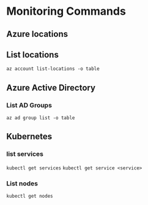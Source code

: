 # Monitoring Commands

## Azure locations
## List locations
`az account list-locations -o table`

## Azure Active Directory
### List AD Groups 
`az ad group list -o table`

## Kubernetes
### list services
`kubectl get services`
`kubectl get service <service>`

### List nodes
`kubectl get nodes`
